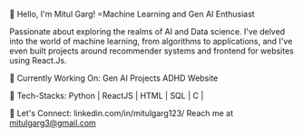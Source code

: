👋 Hello, I'm Mitul Garg!
=Machine Learning and Gen AI Enthusiast 

Passionate about exploring the realms of AI and Data science. I've delved into the world of machine learning, from algorithms to applications, and I've even built projects around recommender systems and frontend for websites using React.Js.

🔭 Currently Working On:
Gen AI Projects
ADHD Website 

🌱 Tech-Stacks:
Python | ReactJS | HTML | SQL | C | 

💬 Let's Connect:
linkedin.com/in/mitulgarg123/
Reach me at mitulgarg3@gmail.com
